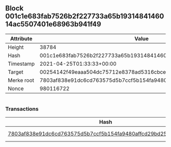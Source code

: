 ## Block 001c1e683fab7526b2f227733a65b1931484146014ac5507401e68963b941f49

Attribute | Value
--- | ---
Height | 38784
Hash | 001c1e683fab7526b2f227733a65b1931484146014ac5507401e68963b941f49
Timestamp | 2021-04-25T01:33:33+00:00
Target | 00254142f49eaaa504dc75712e8378ad5316cbcead634704b3734b6271167cc4
Merke root | 7803af838e91dc6cd763575d5b7ccf5b154fa9480affcd29bd258b9dc55fea42
Nonce | 980116722

```

```

### Transactions

Hash | Amount
--- | ---
[7803af838e91dc6cd763575d5b7ccf5b154fa9480affcd29bd258b9dc55fea42](7803af838e91dc6cd763575d5b7ccf5b154fa9480affcd29bd258b9dc55fea42.md) | 10.00000000 SKEPTI 
